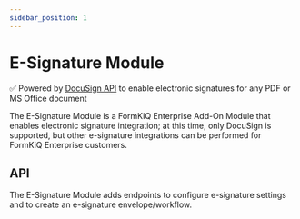 ```yaml
---
sidebar_position: 1
---
```


# E-Signature Module

✅ Powered by [DocuSign API](https://www.docusign.com/) to enable electronic signatures for any PDF or MS Office document

The E-Signature Module is a FormKiQ Enterprise Add-On Module that enables electronic signature integration; at this time, only DocuSign is supported, but other e-signature integrations can be performed for FormKiQ Enterprise customers.

## API

The E-Signature Module adds endpoints to configure e-signature settings and to create an e-signature envelope/workflow.

<!--
**You can view the full list of E-Signature Module endpoints in the link:../api/README.html#esignature[API Reference].**
-->